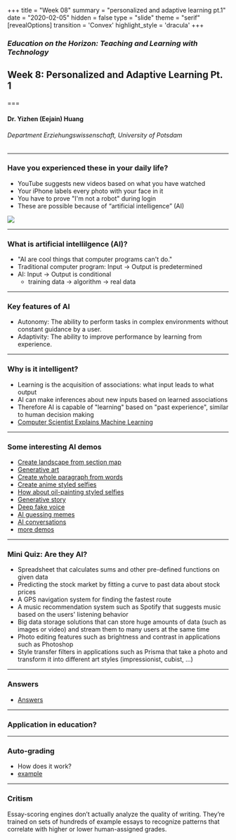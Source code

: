 +++
title = "Week 08"
summary = "personalized and adaptive learning pt.1"
date = "2020-02-05"
hidden = false
type = "slide"
theme = "serif"
[revealOptions]
transition = 'Convex'
highlight_style = 'dracula'
+++

### *Education on the Horizon: Teaching and Learning with Technology*
## Week 8: Personalized and Adaptive Learning Pt. 1
===
#### Dr. Yizhen (Eejain) Huang
###### Department Erziehungswissenschaft, University of Potsdam

---
###  Have you experienced these in your daily life?
- YouTube suggests new videos based on what you have watched
- Your iPhone labels every photo with your face in it
- You have to prove "I'm not a robot" during login
- These are possible because of “artificial intelligence” (AI)

![](/media/captcha.jpg)

---
###  What is artificial intellilgence (AI)?
- "AI are cool things that computer programs can't do."
- Traditional computer program: Input → Output is predetermined
- AI: Input → Output is conditional
    - training data → algorithm → real data

---
###  Key features of AI
- Autonomy: The ability to perform tasks in complex environments without constant guidance by a user.
- Adaptivity: The ability to improve performance by learning from experience.

---
###  Why is it intelligent?
- Learning is the acquisition of associations: what input leads to what output 
- AI can make inferences about new inputs based on learned associations
- Therefore AI is capable of "learning" based on "past experience", similar to human decision making
- [Computer Scientist Explains Machine Learning](https://www.youtube.com/watch?v=5q87K1WaoFI)

---
###  Some interesting AI demos
- [Create landscape from section map](http://gaugan.org/gaugan2/)
- [Generative art](https://app.wombo.art/)
- [Create whole paragraph from words](https://talktotransformer.com/)
- [Create anime styled selfies](https://waifu.lofiu.com/)
- [How about oil-painting styled selfies](https://ai-art.tokyo/en/)
- [Generative story](https://ai-adventure.appspot.com/)
- [Deep fake voice](https://fakeyou.com/)
- [AI guessing memes](https://twitter.com/ResNeXtGuesser/status/1477391701807300608)
- [AI conversations](https://www.youtube.com/watch?v=jz78fSnBG0s)
- [more demos](https://www.nvidia.com/en-us/research/ai-demos/)

---
###  Mini Quiz: Are they AI?
- Spreadsheet that calculates sums and other pre-defined functions on given data
- Predicting the stock market by fitting a curve to past data about stock prices
- A GPS navigation system for finding the fastest route
- A music recommendation system such as Spotify that suggests music based on the users' listening behavior
- Big data storage solutions that can store huge amounts of data (such as images or video) and stream them to many users at the same time
- Photo editing features such as brightness and contrast in applications such as Photoshop
- Style transfer filters in applications such as Prisma that take a photo and transform it into different art styles (impressionist, cubist, ...)

---
###  Answers
- [Answers](https://course.elementsofai.com/1/1)

---
###  Application in education?

---
###  Auto-grading
- How does it work?
- [example](https://www.codio.com/features/auto-grading)

---
###  Critism
Essay-scoring engines don’t actually analyze the quality of writing. They’re trained on sets of hundreds of example essays to recognize patterns that correlate with higher or lower human-assigned grades. 

